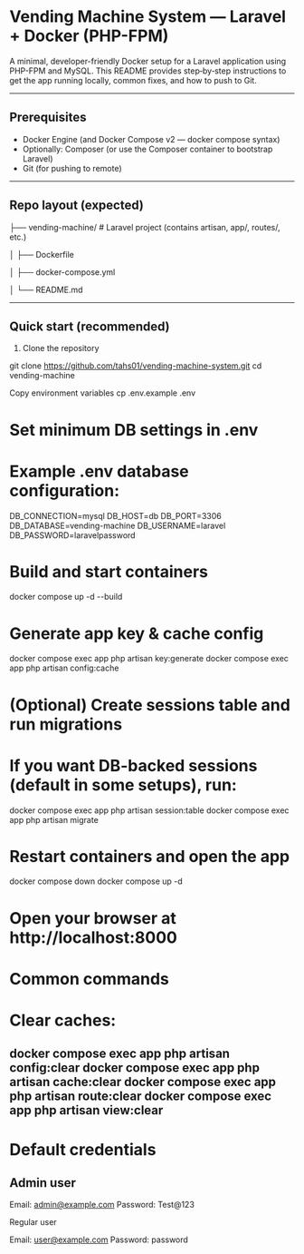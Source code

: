 # Vending Machine System — Laravel + Docker (PHP-FPM)

A minimal, developer-friendly Docker setup for a Laravel application using PHP-FPM and MySQL. This README provides step‑by‑step instructions to get the app running locally, common fixes, and how to push to Git.

---

## Prerequisites

- Docker Engine (and Docker Compose v2 — docker compose syntax)
- Optionally: Composer (or use the Composer container to bootstrap Laravel)
- Git (for pushing to remote)

---

## Repo layout (expected)



├── vending-machine/ # Laravel project (contains artisan, app/, routes/, etc.)

│ ├── Dockerfile

│ ├── docker-compose.yml

│ └── README.md


---

## Quick start (recommended)

1. Clone the repository

git clone https://github.com/tahs01/vending-machine-system.git
cd vending-machine

Copy environment variables
cp .env.example .env

# Set minimum DB settings in .env

# Example .env database configuration:

DB_CONNECTION=mysql
DB_HOST=db
DB_PORT=3306
DB_DATABASE=vending-machine
DB_USERNAME=laravel
DB_PASSWORD=laravelpassword

# Build and start containers
docker compose up -d --build

# Generate app key & cache config
docker compose exec app php artisan key:generate
docker compose exec app php artisan config:cache

# (Optional) Create sessions table and run migrations

# If you want DB-backed sessions (default in some setups), run:

docker compose exec app php artisan session:table
docker compose exec app php artisan migrate

# Restart containers and open the app
docker compose down
docker compose up -d


# Open your browser at http://localhost:8000

# Common commands
# Clear caches:
docker compose exec app php artisan config:clear
docker compose exec app php artisan cache:clear
docker compose exec app php artisan route:clear
docker compose exec app php artisan view:clear
---

# Default credentials

## Admin user

Email: admin@example.com
Password: Test@123

Regular user

Email: user@example.com
Password: password